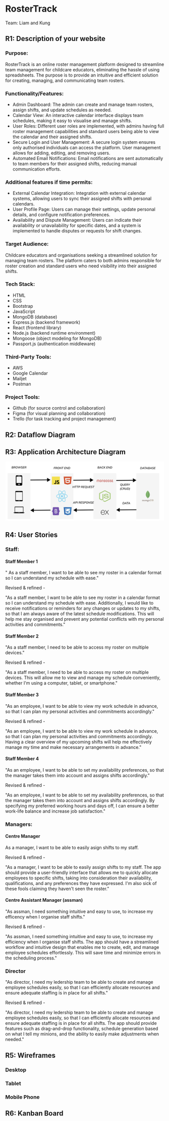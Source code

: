 # RosterTrack

Team: Liam and Kung

## R1: Description of your website

### Purpose:

RosterTrack is an online roster management platform designed to streamline team management for childcare educators, eliminating the hassle of using spreadsheets. The purpose is to provide an intuitive and efficient solution for creating, managing, and communicating team rosters.

### Functionality/Features:

- Admin Dashboard: The admin can create and manage team rosters, assign shifts, and update schedules as needed.
- Calendar View: An interactive calendar interface displays team schedules, making it easy to visualise and manage shifts.
- User Roles: Different user roles are implemented, with admins having full roster management capabilities and standard users being able to view the calendar and their assigned shifts.
- Secure Login and User Management: A secure login system ensures only authorised individuals can access the platform. User management allows for adding, editing, and removing users.
- Automated Email Notifications: Email notifications are sent automatically to team members for their assigned shifts, reducing manual communication efforts.

### Additional features if time permits:

- External Calendar Integration: Integration with external calendar systems, allowing users to sync their assigned shifts with personal calendars.
- User Profile Page: Users can manage their settings, update personal details, and configure notification preferences.
- Availability and Dispute Management: Users can indicate their availability or unavailability for specific dates, and a system is implemented to handle disputes or requests for shift changes.

### Target Audience:

Childcare educators and organisations seeking a streamlined solution for managing team rosters. The platform caters to both admins responsible for roster creation and standard users who need visibility into their assigned shifts.

### Tech Stack:

- HTML
- CSS
- Bootstrap
- JavaScript
- MongoDB (database)
- Express.js (backend framework)
- React (frontend library)
- Node.js (backend runtime environment)
- Mongoose (object modeling for MongoDB)
- Passport.js (authentication middleware)

### Third-Party Tools:
- AWS
- Google Calendar
- Mailjet
- Postman

### Project Tools:

- Github (for source control and collaboration)
- Figma (for visual planning and collaboration)
- Trello (for task tracking and project management)

## R2: Dataflow Diagram

## R3: Application Architecture Diagram

![Application Architecture Diagram](docs/Diagrams/Application%20Architecture%20Diagram.png)



## R4: User Stories

### Staff:


#### Staff Member 1

" As a staff member, I want to be able to see my roster in a calendar format so I can understand my schedule with ease."


Revised & refined -

"As a staff member, I want to be able to see my roster in a calendar format so I can understand my schedule with ease. Additionally, I would like to receive notifications or reminders for any changes or updates to my shifts, so that I am always aware of the latest schedule modifications. This will help me stay organised and prevent any potential conflicts with my personal activities and commitments."



#### Staff Member 2

"As a staff member, I need to be able to access my roster on multiple devices."


Revised & refined -

"As a staff member, I need to be able to access my roster on multiple devices. This will allow me to view and manage my schedule conveniently, whether I'm using a computer, tablet, or smartphone."



#### Staff Member 3

"As an employee, I want to be able to view my work schedule in advance, so that I can plan my personal activities and commitments accordingly."


Revised & refined - 

"As an employee, I want to be able to view my work schedule in advance, so that I can plan my personal activities and commitments accordingly. Having a clear overview of my upcoming shifts will help me effectively manage my time and make necessary arrangements in advance."



#### Staff Member 4

"As an employee, I want to be able to set my availability preferences, so that the manager takes them into account and assigns shifts accordingly."

Revised & refined - 


"As an employee, I want to be able to set my availability preferences, so that the manager takes them into account and assigns shifts accordingly. By specifying my preferred working hours and days off, I can ensure a better work-life balance and increase job satisfaction."


### Managers:


#### Centre Manager
As a manager, I want to be able to easily asign shifts to my staff.

Revised & refined -


"As a manager, I want to be able to easily assign shifts to my staff. The app should provide a user-friendly interface that allows me to quickly allocate employees to specific shifts, taking into consideration their availability, qualifications, and any preferences they have expressed. I'm also sick of these fools claiming they haven't seen the roster."



#### Centre Assistant Manager (assman)

"As assman, I need something intuitive and easy to use, to increase my efficency when I organise staff shifts."


Revised & refined -

"As assman, I need something intuitive and easy to use, to increase my efficiency when I organise staff shifts. The app should have a streamlined workflow and intuitive design that enables me to create, edit, and manage employee schedules effortlessly. This will save time and minimize errors in the scheduling process."



### Director

"As director, I need my ledership team to be able to create and manage employee schedules easily, so that I can efficiently allocate resources and ensure adequate staffing is in place for all shifts."


Revised & refined -

"As director, I need my ledership team to be able to create and manage employee schedules easily, so that I can efficiently allocate resources and ensure adequate staffing is in place for all shifts. The app should provide features such as drag-and-drop functionality, schedule generation based on what I tell my minions, and the ability to easily make adjustments when needed."


## R5: Wireframes

### Desktop

### Tablet

### Mobile Phone

## R6: Kanban Board
